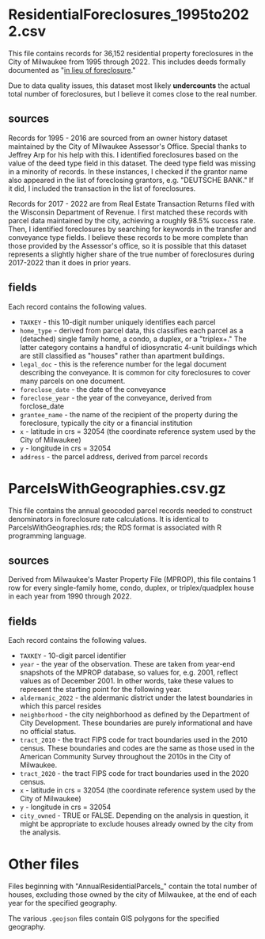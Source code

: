 # ResidentialForeclosures_1995to2022.csv

This file contains records for 36,152 residential property foreclosures in the City of Milwaukee from 1995 through 2022. This includes deeds formally documented as "[in lieu of foreclosure](https://www.vonbriesen.com/legal-news/2291/deeds-in-lieu-of-foreclosure-whether-to-take-an-assignment-of-the-developers-agreement)."

Due to data quality issues, this dataset most likely **undercounts** the actual total number of foreclosures, but I believe it comes close to the real number.

## sources

Records for 1995 - 2016 are sourced from an owner history dataset maintained by the City of Milwaukee Assessor's Office. Special thanks to Jeffrey Arp for his help with this. I identified foreclosures based on the value of the deed type field in this dataset. The deed type field was missing in a minority of records. In these instances, I checked if the grantor name also appeared in the list of foreclosing grantors, e.g. "DEUTSCHE BANK." If it did, I included the transaction in the list of foreclosures.

Records for 2017 - 2022 are from Real Estate Transaction Returns filed with the Wisconsin Department of Revenue. I first matched these records with parcel data maintained by the city, achieving a roughly 98.5% success rate. Then, I identified foreclosures by searching for keywords in the transfer and conveyance type fields. I believe these records to be more complete than those provided by the Assessor's office, so it is possible that this dataset represents a slightly higher share of the true number of foreclosures during 2017-2022 than it does in prior years.

## fields

Each record contains the following values.

* `TAXKEY` - this 10-digit number uniquely identifies each parcel
* `home_type` - derived from parcel data, this classifies each parcel as a (detached) single family home, a condo, a duplex, or a "triplex+." The latter category contains a handful of idiosyncratic 4-unit buildings which are still classified as "houses" rather than apartment buildings.
* `legal_doc` - this is the reference number for the legal document describing the conveyance. It is common for city foreclosures to cover many parcels on one document.
* `foreclose_date` - the date of the conveyance
* `foreclose_year` - the year of the conveyance, derived from forclose_date
* `grantee_name` - the name of the recipient of the property during the foreclosure, typically the city or a financial institution
* `x` - latitude in crs = 32054 (the coordinate reference system used by the City of Milwaukee)
* `y` - longitude in crs = 32054
* `address` - the parcel address, derived from parcel records

# ParcelsWithGeographies.csv.gz

This file contains the annual geocoded parcel records needed to construct denominators in foreclosure rate calculations. It is identical to ParcelsWithGeographies.rds; the RDS format is associated with R programming language.

## sources

Derived from Milwaukee's Master Property File (MPROP), this file contains 1 row for every single-family home, condo, duplex, or triplex/quadplex house in each year from 1990 through 2022.

## fields

Each record contains the following values.

* `TAXKEY` - 10-digit parcel identifier
* `year` - the year of the observation. These are taken from year-end snapshots of the MPROP database, so values for, e.g. 2001, reflect values as of December 2001. In other words, take these values to represent the starting point for the following year.
* `aldermanic_2022` - the aldermanic district under the latest boundaries in which this parcel resides
* `neighborhood` - the city neighborhood as defined by the Department of City Development. These boundaries are purely informational and have no official status.
* `tract_2010` - the tract FIPS code for tract boundaries used in the 2010 census. These boundaries and codes are the same as those used in the American Community Survey throughout the 2010s in the City of Milwaukee.
* `tract_2020` - the tract FIPS code for tract boundaries used in the 2020 census.
* `x` - latitude in crs = 32054 (the coordinate reference system used by the City of Milwaukee)
* `y` - longitude in crs = 32054
* `city_owned` - TRUE or FALSE. Depending on the analysis in question, it might be appropriate to exclude houses already owned by the city from the analysis.

# Other files

Files beginning with "AnnualResidentialParcels_" contain the total number of houses, excluding those owned by the city of Milwaukee, at the end of each year for the specified geography. 

The various `.geojson` files contain GIS polygons for the specified geography.


